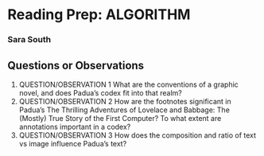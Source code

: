 # Reading Prep: ALGORITHM

### Sara South

## Questions or Observations

1. QUESTION/OBSERVATION 1 What are the conventions of a graphic novel, and does Padua’s codex fit into that realm? 
2. QUESTION/OBSERVATION 2 How are the footnotes significant in Padua’s The Thrilling Adventures of Lovelace and Babbage: The (Mostly) True Story of the First Computer? To what extent are annotations important in a codex?
3. QUESTION/OBSERVATION 3 How does the composition and ratio of text vs image influence Padua’s text?

